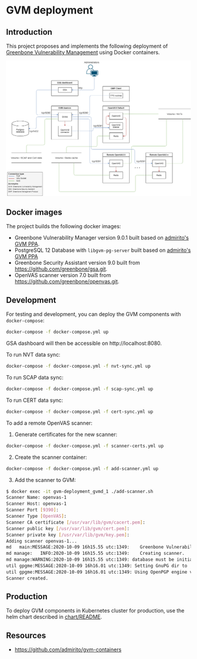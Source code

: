 # GVM deployment

## Introduction
This project proposes and implements the following deployment of [Greenbone Vulnerability Management](https://community.greenbone.net/t/about-gvm-architecture/1231) using Docker containers.

![](chart/docs/fps-deployment-design.png)


## Docker images
The project builds the following docker images:
- Greenbone Vulnerability Manager version 9.0.1 built based on [admirito's GVM PPA](https://launchpad.net/~mrazavi/+archive/ubuntu/gvm).
- PostgreSQL 12 Database with `libgvm-pg-server` built based on [admirito's GVM PPA](https://launchpad.net/~mrazavi/+archive/ubuntu/gvm)
- Greenbone Security Assistant version 9.0 built from https://github.com/greenbone/gsa.git. 
- OpenVAS scanner version 7.0 built from https://github.com/greenbone/openvas.git.

## Development
For testing and development, you can deploy the GVM components with `docker-compose`:

```bash
docker-compose -f docker-compose.yml up
```
GSA dashboard will then be accessible on http://localhost:8080.

To run NVT data sync:
```bash
docker-compose -f docker-compose.yml -f nvt-sync.yml up 
```

To run SCAP data sync:
```bash
docker-compose -f docker-compose.yml -f scap-sync.yml up 
```

To run CERT data sync:
```bash
docker-compose -f docker-compose.yml -f cert-sync.yml up 
```

To add a remote OpenVAS scanner:
1. Generate certificates for the new scanner:
```bash
docker-compose -f docker-compose.yml -f scanner-certs.yml up 
```
2. Create the scanner container:
```bash
docker-compose -f docker-compose.yml -f add-scanner.yml up 
```
3. Add the scanner to GVM:
```bash
$ docker exec -it gvm-deployment_gvmd_1 ./add-scanner.sh
Scanner Name: openvas-1
Scanner Host: openvas-1
Scanner Port [9390]:
Scanner Type [OpenVAS]:
Scanner CA certificate [/usr/var/lib/gvm/cacert.pem]:
Scanner public key [/usr/var/lib/gvm/cert.pem]:
Scanner private key [/usr/var/lib/gvm/key.pem]:
Adding scanner openvas-1...
md   main:MESSAGE:2020-10-09 16h15.55 utc:1349:    Greenbone Vulnerability Manager version 9.0.1 (DB revision 221)
md manage:   INFO:2020-10-09 16h15.55 utc:1349:    Creating scanner.
md manage:WARNING:2020-10-09 16h15.55 utc:1349: database must be initialised from scanner
util gpgme:MESSAGE:2020-10-09 16h16.01 utc:1349: Setting GnuPG dir to '/var/lib/gvm/gvmd/gnupg'
util gpgme:MESSAGE:2020-10-09 16h16.01 utc:1349: Using OpenPGP engine version '2.2.19'
Scanner created.
```

## Production
To deploy GVM components in Kubernetes cluster for production, use the helm chart described in [chart/README](./chart/README.md).

## Resources
- https://github.com/admirito/gvm-containers
